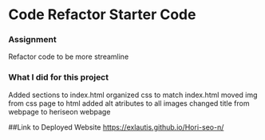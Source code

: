# Code Refactor Starter Code

### Assignment
Refactor code to be more streamline 

### What I did for this project
Added sections to index.html 
organized css to match index.html
moved img from css page to html
added alt atributes to all images
changed title from webpage to heriseon webpage

##Link to Deployed Website https://exlautis.github.io/Hori-seo-n/

